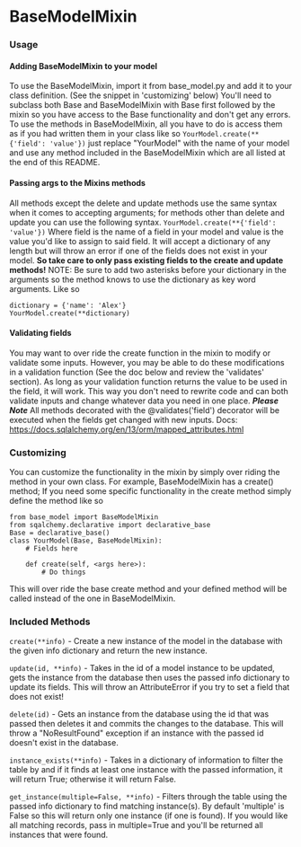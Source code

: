 # BaseModelMixin
### Usage

#### Adding BaseModelMixin to your model
To use the BaseModelMixin, import it from base_model.py and add it to your class definition. (See the snippet in 'customizing' below)
You'll need to subclass both Base and BaseModelMixin with Base first followed by the mixin so you have access to the Base functionality and don't get any errors.
To use the methods in BaseModelMixin, all you have to do is access them as if you had written them in your class like so ``` YourModel.create(**{'field': 'value'}) ```
just replace "YourModel" with the name of your model and use any method included in the BaseModelMixin which are all listed at the end of this README.

#### Passing args to the Mixins methods
All methods except the delete and update methods use the same syntax when it comes to accepting arguments; for methods other than delete and update you can use the following syntax. ```YourModel.create(**{'field': 'value'})``` Where field is the name of a field in your model and value is the value you'd like to assign to said field. It will accept a dictionary of any length but will throw an error if one of the fields does not exist in your model. **So take care to only pass existing fields to the create and update methods!**
NOTE: Be sure to add two asterisks before your dictionary in the arguments so the method knows to use the dictionary as key word arguments. Like so
```
dictionary = {'name': 'Alex'}
YourModel.create(**dictionary)
```

#### Validating fields
You may want to over ride the create function in the mixin to modify or validate some inputs. However, you may be able to do these modifications in a validation function (See the doc below and review the 'validates' section). As long as your validation function returns the value to be used in the field, it will work. This way you don't need to rewrite code and can both validate inputs and change whatever data you need in one place.
***Please Note*** All methods decorated with the @validates('field') decorator will be executed when the fields get changed with new inputs.
Docs: https://docs.sqlalchemy.org/en/13/orm/mapped_attributes.html

### Customizing
You can customize the functionality in the mixin by simply over riding the method in your own class.
For example, BaseModelMixin has a create() method; If you need some specific functionality in the create method simply define the method like so
```
from base_model import BaseModelMixin
from sqalchemy.declarative import declarative_base
Base = declarative_base()
class YourModel(Base, BaseModelMixin):
    # Fields here

    def create(self, <args here>):
        # Do things
```
This will over ride the base create method and your defined method will be called instead of the one in BaseModelMixin.

### Included Methods
```create(**info)``` - Create a new instance of the model in the database with the given info dictionary and return the new instance.

```update(id, **info)``` - Takes in the id of a model instance to be updated, gets the instance from the database then uses the passed info dictionary to update its fields. This will throw an AttributeError if you try to set a field that does not exist!

```delete(id)``` - Gets an instance from the database using the id that was passed then deletes it and commits the changes to the database. This will throw a "NoResultFound" exception if an instance with the passed id doesn't exist in the database.

```instance_exists(**info)``` - Takes in a dictionary of information to filter the table by and if it finds at least one instance with the passed information, it will return True; otherwise it will return False.

```get_instance(multiple=False, **info)``` - Filters through the table using the passed info dictionary to find matching instance(s). By default 'multiple' is False so this will return only one instance (if one is found). If you would like all matching records, pass in multiple=True and you'll be returned all instances that were found.
